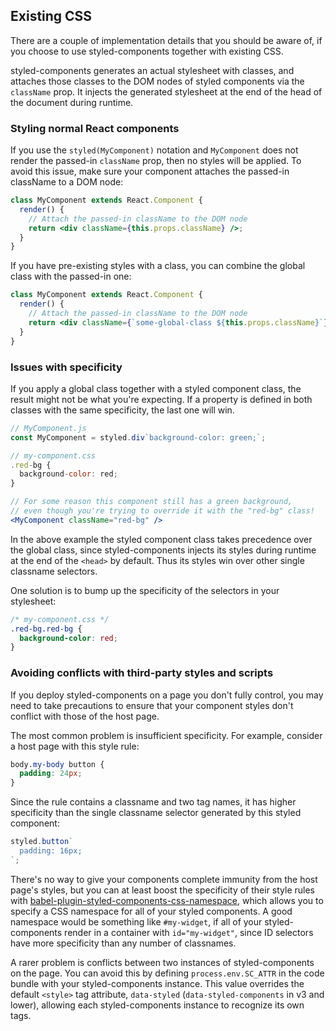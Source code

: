 ## Existing CSS

There are a couple of implementation details that you should be aware of, if you choose to use
styled-components together with existing CSS.

styled-components generates an actual stylesheet with classes, and attaches those classes to
the DOM nodes of styled components via the `className` prop.
It injects the generated stylesheet at the end of the head of the document during runtime.

### Styling normal React components

If you use the `styled(MyComponent)` notation and `MyComponent` does not
render the passed-in `className` prop, then no styles will be applied.
To avoid this issue, make sure your component attaches the passed-in className to a DOM node:

```jsx
class MyComponent extends React.Component {
  render() {
    // Attach the passed-in className to the DOM node
    return <div className={this.props.className} />;
  }
}
```

If you have pre-existing styles with a class, you can combine the global class with the
passed-in one:

```jsx
class MyComponent extends React.Component {
  render() {
    // Attach the passed-in className to the DOM node
    return <div className={`some-global-class ${this.props.className}`} />;
  }
}
```

### Issues with specificity

If you apply a global class together with a styled component class, the result might not be
what you're expecting. If a property is defined in both classes with the same specificity,
the last one will win.

```jsx
// MyComponent.js
const MyComponent = styled.div`background-color: green;`;

// my-component.css
.red-bg {
  background-color: red;
}

// For some reason this component still has a green background,
// even though you're trying to override it with the "red-bg" class!
<MyComponent className="red-bg" />
```

In the above example the styled component class takes precedence over the global class, since
styled-components injects its styles during runtime at the end of the `<head>` by default.
Thus its styles win over other single classname selectors.

One solution is to bump up the specificity of the selectors in your stylesheet:

```css
/* my-component.css */
.red-bg.red-bg {
  background-color: red;
}
```

### Avoiding conflicts with third-party styles and scripts

If you deploy styled-components on a page you don't fully control, you may need to take
precautions to ensure that your component styles don't conflict with those of the host page.

The most common problem is insufficient specificity. For example, consider a host page with this
style rule:

```css
body.my-body button {
  padding: 24px;
}
```

Since the rule contains a classname and two tag names, it has higher specificity than the single
classname selector generated by this styled component:

```jsx
styled.button`
  padding: 16px;
`;
```

There's no way to give your components complete immunity from the host page's styles, but you can
at least boost the specificity of their style rules with
[babel-plugin-styled-components-css-namespace](https://github.com/QuickBase/babel-plugin-styled-components-css-namespace),
which allows you to specify a CSS namespace for all of your styled components. A good namespace
would be something like `#my-widget`, if all of your styled-components render in a container
with `id="my-widget"`, since ID selectors have more specificity than any number of classnames.

A rarer problem is conflicts between two instances of styled-components on the page. You can avoid
this by defining `process.env.SC_ATTR` in the code bundle with your styled-components instance.
This value overrides the default `<style>` tag attribute, `data-styled` (`data-styled-components` in v3 and lower), allowing
each styled-components instance to recognize its own tags.
